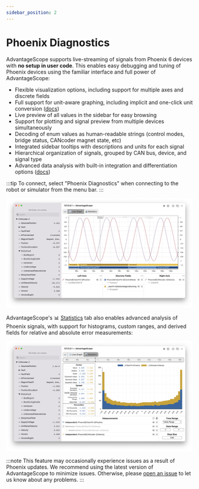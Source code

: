 ```yaml
---
sidebar_position: 2
---
```


# Phoenix Diagnostics

AdvantageScope supports live-streaming of signals from Phoenix 6 devices with **no setup in user code**. This enables easy debugging and tuning of Phoenix devices using the familiar interface and full power of AdvantageScope:

- Flexible visualization options, including support for multiple axes and discrete fields
- Full support for unit-aware graphing, including implicit and one-click unit conversion ([docs](/tab-reference/line-graph/units))
- Live preview of all values in the sidebar for easy browsing
- Support for plotting and signal preview from multiple devices simultaneously
- Decoding of enum values as human-readable strings (control modes, bridge status, CANcoder magnet state, etc)
- Integrated sidebar tooltips with descriptions and units for each signal
- Hierarchical organization of signals, grouped by CAN bus, device, and signal type
- Advanced data analysis with built-in integration and differentiation options ([docs](/tab-reference/line-graph/#adjusting-axes))

:::tip
To connect, select "Phoenix Diagnostics" when connecting to the robot or simulator from the menu bar.
:::

![Line graph screenshot](./img/phoenix-1.png)

AdvantageScope's 📊 [Statistics](/tab-reference/statistics) tab also enables advanced analysis of Phoenix signals, with support for histograms, custom ranges, and derived fields for relative and absolute error measurements:

![Statistics screenshot](./img/phoenix-2.png)

:::note
This feature may occasionally experience issues as a result of Phoenix updates. We recommend using the latest version of AdvantageScope to minimize issues. Otherwise, please [open an issue](https://github.com/Mechanical-Advantage/AdvantageScope/issues) to let us know about any problems.
:::
